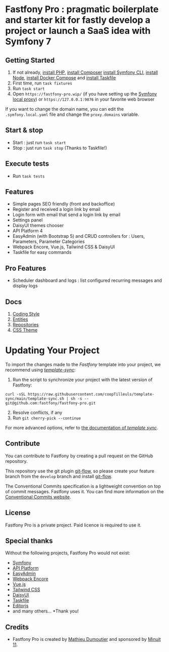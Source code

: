 # Fastfony Pro : pragmatic boilerplate and starter kit for fastly develop a project or launch a SaaS idea with Symfony 7

## Getting Started

1. If not already, [install PHP](https://www.php.net/manual/en/install.php), [install Composer](https://getcomposer.org) [install Symfony CLI](https://symfony.com/download), [install Node](https://nodejs.org/en/download), [install Docker Compose](https://docs.docker.com/compose/install/) and [install Taskfile](https://taskfile.dev/installation/)
2. First time, run `task fixtures`
3. Run `task start`
4. Open `https://fastfony-pro.wip/` (if you have setting up the [Symfony local proxy](https://symfony.com/doc/current/setup/symfony_server.html#setting-up-the-local-proxy)) or `https://127.0.0.1:9876` in your favorite web browser

If you want to change the domain name, you can edit the `.symfony.local.yaml` file and change the `proxy.domains` variable.

## Start & stop

* Start : just run `task start`
* Stop : just run `task stop` (Thanks to Taskfile!)

## Execute tests

* Run `task tests`

## Features

* Simple pages SEO friendly (front and backoffice)
* Register and received a login link by email
* Login form with email that send a login link by email
* Settings panel
* DaisyUI themes chooser
* API Platform 4
* EasyAdmin (with Bootstrap 5) and CRUD controllers for : Users, Parameters, Parameter Categories
* Webpack Encore, Vue.js, Tailwind CSS & DaisyUI
* Taskfile for easy commands

## Pro Features

* Scheduler dashboard and logs : list configured recurring messages and display logs

## Docs

1. [Coding Style](docs/coding_style.md)
2. [Entities](docs/entities.md)
3. [Repositories](docs/repositories.md)
4. [CSS Theme](docs/css_theme.md)

# Updating Your Project

To import the changes made to the *Fastfony* template into your project, we recommend using
[*template-sync*](https://github.com/coopTilleuls/template-sync):

1. Run the script to synchronize your project with the latest version of Fastfony:

```console
curl -sSL https://raw.githubusercontent.com/coopTilleuls/template-sync/main/template-sync.sh | sh -s -- git@github.com:fastfony/fastfony-pro.git
```

2. Resolve conflicts, if any
3. Run `git cherry-pick --continue`

For more advanced options, refer to [the documentation of *template sync*](https://github.com/coopTilleuls/template-sync#template-sync).

## Contribute

You can contribute to Fastfony by creating a pull request on the GitHub repository.

This repository use the git plugin [git-flow](https://github.com/nvie/gitflow), so please create your feature branch from the `develop` branch and install [git-flow](https://git-flow.readthedocs.io/fr/latest/index.html).

The Conventional Commits specification is a lightweight convention on top of commit messages. Fastfony uses it. You can find more information on the [Conventional Commits website](https://www.conventionalcommits.org/en/v1.0.0/).

## License

Fastfony Pro is a private project. Paid licence is required to use it.

## Special thanks

Without the following projects, Fastfony Pro would not exist:

* [Symfony](https://symfony.com)
* [API Platform](https://api-platform.com)
* [EasyAdmin](https://symfony.com/doc/current/bundles/EasyAdminBundle/index.html)
* [Webpack Encore](https://symfony.com/doc/current/frontend.html)
* [Vue.js](https://vuejs.org)
* [Tailwind CSS](https://tailwindcss.com)
* [DaisyUI](https://daisyui.com)
* [Taskfile](https://taskfile.dev)
* [Editorjs](https://editorjs.io)
* and many others... *Thank you!

## Credits

* Fastfony Pro is created by [Mathieu Dumoutier](https://mathieu.dumoutier.fr) and sponsored by [Minuit 11](https://minuit11.fr).

